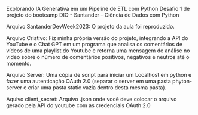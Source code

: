 Explorando IA Generativa em um Pipeline de ETL com Python
Desafio 1 de projeto do bootcamp DIO - Santander - Ciência de Dados com Python

Arquivo SantanderDevWeek2023:
O projeto da aula foi reproduzido.

Arquivo Criativo: 
Fiz minha própria versão do projeto, integrando a API do YouTube e o Chat GPT em um programa que analisa os comentários de vídeos de uma playlist do Youtube e retorna uma mensagem de análise no vídeo sobre o número de comentários positivos, negativos e neutros até o momento.

Arquivo Server: 
Uma cópia de script para iniciar um Localhost em python e fazer uma autenticação OAuth 2.0 (separar o server em uma pasta phyton-server e criar uma pasta static vazia dentro desta mesma pasta).

Aquivo client_secret:
Arquivo .json onde você deve colocar o arquivo gerado pela API do youtube com as credenciais OAuth 2.0

